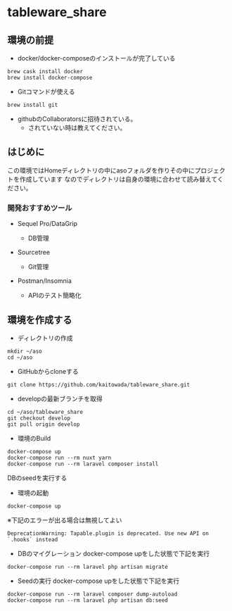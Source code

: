 # tableware_share

## 環境の前提

- docker/docker-composeのインストールが完了している
```
brew cask install docker
brew install docker-compose
```
- Gitコマンドが使える
```
brew install git
```
- githubのCollaboratorsに招待されている。
  - されていない時は教えてください。

## はじめに
この環境ではHomeディレクトリの中にasoフォルダを作りその中にプロジェクトを作成しています
なのでディレクトリは自身の環境に合わせて読み替えてください。

### 開発おすすめツール
- Sequel Pro/DataGrip
  - DB管理

- Sourcetree 
  - Git管理

- Postman/Insomnia
  - APIのテスト簡略化


## 環境を作成する

- ディレクトリの作成

```
mkdir ~/aso
cd ~/aso
```

- GitHubからcloneする

```
git clone https://github.com/kaitowada/tableware_share.git
```

- developの最新ブランチを取得

```
cd ~/aso/tableware_share
git checkout develop
git pull origin develop
```

- 環境のBuild

```
docker-compose up
docker-compose run --rm nuxt yarn
docker-compose run --rm laravel composer install
```
DBのseedを実行する
- 環境の起動

```
docker-compose up
```
※下記のエラーが出る場合は無視してよい
```
DeprecationWarning: Tapable.plugin is deprecated. Use new API on `.hooks` instead
```

- DBのマイグレーション
docker-compose upをした状態で下記を実行
```
docker-compose run --rm laravel php artisan migrate
```

- Seedの実行
docker-compose upをした状態で下記を実行
```
docker-compose run --rm laravel composer dump-autoload
docker-compose run --rm laravel php artisan db:seed
```
